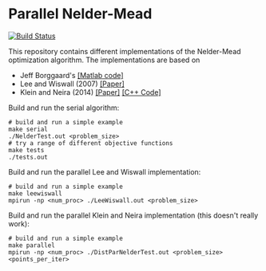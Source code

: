 # Parallel Nelder-Mead
[![Build Status](https://travis-ci.org/jtilly/parallel-neldermead.svg?branch=master)](https://travis-ci.org/jtilly/parallel-neldermead)

This repository contains different implementations of the Nelder-Mead optimization algorithm. The implementations are based on
* Jeff Borggaard's [[Matlab code]](http://people.sc.fsu.edu/~jburkardt/m_src/nelder_mead/nelder_mead.html)
* Lee and Wiswall (2007) [[Paper]](http://www.econ.nyu.edu/user/wiswall/research/lee_wiswall_parallel_simplex_edit_2_8_2007.pdf)
* Klein and Neira (2014) [[Paper]](http://www.cs.ucsb.edu/~kyleklein/publications/neldermead.pdf) [[C++ Code]](https://dl.dropboxusercontent.com/u/17629709/Klein_Neira_code.zip)

Build and run the serial algorithm:
```{shell}
# build and run a simple example
make serial 
./NelderTest.out <problem_size>
# try a range of different objective functions
make tests 
./tests.out
```

Build and run the parallel Lee and Wiswall implementation:
```{shell}
# build and run a simple example
make leewiswall  
mpirun -np <num_proc> ./LeeWiswall.out <problem_size>
```

Build and run the parallel Klein and Neira implementation (this doesn't really work):
```{shell}
# build and run a simple example
make parallel 
mpirun -np <num_proc> ./DistParNelderTest.out <problem_size> <points_per_iter>
```

